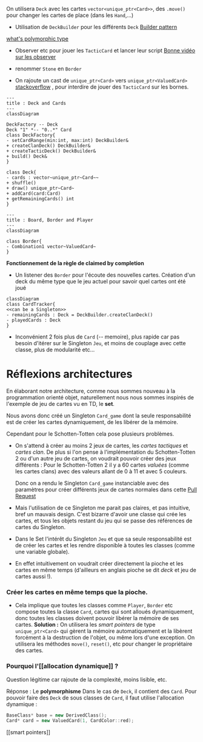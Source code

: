 
On utilisera `Deck`  avec les cartes `vector<unique_ptr<Card>>`, des `.move()` pour changer les cartes de place (dans les `Hand`,...)
- Utilisation de `DeckBuilder` pour les différents `Deck` [Builder pattern](https://refactoring.guru/design-patterns/builder)

[what's polymorphic type](https://stackoverflow.com/questions/2032361/whats-polymorphic-type-in-c)

- Observer etc pour jouer les `TacticCard` et lancer leur script
[Bonne vidéo sur les observer](https://www.youtube.com/watch?v=A_MsXney3EU)


- renommer `Stone` en `Border`
- On rajoute un cast de `unique_ptr<Card>` vers `unique_ptr<ValuedCard>` [stackoverflow](https://stackoverflow.com/questions/17417848/stdunique-ptr-with-derived-class) , pour interdire de jouer des `TacticCard` sur les bornes.


```mermaid
---
title : Deck and Cards
---
classDiagram

DeckFactory -- Deck
Deck "1" *-- "0..*" Card
class DeckFactory{
- setCardRange(min:int, max:int) DeckBuilder&
+ createClanDeck() DeckBuilder&
+ createTacticDeck() DeckBuilder&
+ build() Deck&
}

class Deck{
- cards : vector~unique_ptr~Card~~
+ shuffle()
+ draw() unique_ptr~Card~
+ addCard(card:Card)
+ getRemainingCards() int
}

```


```mermaid
---
title : Board, Border and Player
---
classDiagram

class Border{
- Combination1 vector~ValuedCard~
}
```

**Fonctionnement de la règle de claimed by completion**
- Un listener des `Border` pour l'écoute des nouvelles cartes. Création d'un deck du même type que le jeu actuel pour savoir quel cartes ont été joué 

```mermaid
classDiagram 
class CardTracker{
<<can be a Singleton>>
- remainingCards : Deck = DeckBuilder.createClanDeck()
- playedCards : Deck
}
```
- Inconvénient 2 fois plus de `Card` (-- memoire), plus rapide car pas besoin d'itérer sur le Singleton `Jeu`, et moins de couplage avec cette classe, plus de modularité etc...


# Réflexions architectures

En élaborant notre architecture, comme nous sommes nouveau à la programmation orienté objet, naturellement nous nous sommes inspirés de l'exemple de jeu de cartes vu en TD, le **set**. 

Nous avons donc créé un Singleton `Card_game` dont la seule responsabilité est de créer les cartes dynamiquement, de les libérer de la mémoire.  

Cependant pour le Schotten-Totten cela pose plusieurs problèmes.
- On s'attend  à créer au moins 2 jeux de cartes, les *cartes tactiques* et *cartes clan*. De plus si l'on pense à l'implémentation du Schotten-Totten 2 ou d'un autre jeu de cartes, on voudrait pouvoir créer des jeux différents : Pour le Schotten-Totten 2 il y a 60 cartes *valuées* (comme les cartes clans) avec des valeurs allant de 0 à 11 et avec 5 couleurs.
  
  Donc on a rendu le Singleton `Card_game` instanciable avec des paramètres pour créer différents jeux de cartes normales dans cette [Pull Request](https://github.com/kilaposhi/Schotten-Totten/pull/3)
- Mais l'utilisation de ce Singleton me parait pas claires, et pas intuitive, bref un mauvais design. C'est bizarre d'avoir une classe qui crée les cartes, et tous les objets restant du jeu qui se passe des références de cartes du Singleton. 
- Dans le Set l'intérêt du Singleton `Jeu` et que sa seule responsabilité est de créer les cartes et les rendre disponible à toutes les classes (comme une variable globale). 
-  En effet intuitivement on voudrait créer directement la pioche et les cartes en même temps (d'ailleurs en anglais pioche se dit *deck* et jeu de cartes aussi !).
### Créer les cartes en même temps que la pioche.

- Cela implique que toutes les classes comme `Player`, `Border` etc compose toutes la classe `Card`, cartes qui sont alloués dynamiquement, donc toutes les classes doivent pouvoir libérer la mémoire de ses cartes. 
  **Solution :** On utilisera les *smart pointers* de type `unique_ptr<Card>` qui gèrent la mémoire automatiquement et la libèrent forcément à la destruction de l'objet, ou même lors d'une exception. 
  On utilisera les méthodes `move()`, `reset()`, etc pour changer le propriétaire des cartes.

### Pourquoi l'[[allocation dynamique]] ?

Question légitime car rajoute de la complexité,  moins lisible, etc. 

Réponse : Le **polymorphisme**
Dans le cas de `Deck`, il contient des `Card`. Pour pouvoir faire des `Deck` de sous classes de `Card`, il faut utilise l'allocation dynamique : 
```C++
BaseClass* base = new DerivedClass();
Card* card = new ValuedCard(1, CardColor::red);
```

[[smart pointers]]
